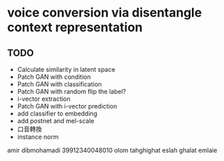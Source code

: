 # voice conversion via disentangle context representation

## TODO
- Calculate similarity in latent space
- Patch GAN with condition
- Patch GAN with classification
- Patch GAN with random flip the label?
- i-vector extraction
- Patch GAN with i-vector prediction
- add classifier to embedding
- add postnet and mel-scale
- 口音轉換
- instance norm

amir dibmohamadi
39912340048010
olom tahghighat
eslah ghalat emlaie
